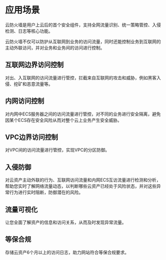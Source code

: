 # 应用场景

云防火墙是用户上云后的首个安全组件，支持全网流量识别、统一策略管控、入侵检测、日志等核心功能。

云防火墙不仅可以防护从互联网到业务的访问流量，同时还能控制业务到互联网的主动外联访问，并对业务和业务间的访问进行控制。

## 互联网边界访问控制

对出、入互联网的访问流量进行管控，拦截来自互联网的攻击和威胁，例如黑客入侵、挖矿和恶意流量等。

## 内网访问控制

对内网中ECS服务器之间的访问流量进行管控，对不同的业务进行安全隔离，避免因某个ECS存在安全风险从而对整个云上业务产生安全威胁。

## VPC边界访问控制

对VPC间的访问流量进行管控，实现VPC的分区防御。

## 入侵防御

对云资产主动外联的行为、互联网访问流量和内网ECS互访流量进行检测和分析，帮助您实时了解网络流量动态，以判断哪些云资产已经处于风险状态，并对这些异常行为进行实时阻断，防御潜在的风险。

## 流量可视化

让您全面了解资产的信息和访问关系，从而及时发现异常流量。

## 等保合规

存储云资产6个月以上的访问日志，助力网站符合等保合规要求。

